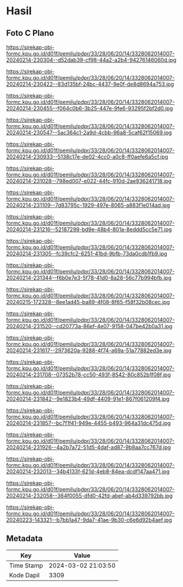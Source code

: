 # Hasil

## Foto C Plano

https://sirekap-obj-formc.kpu.go.id/d01f/pemilu/pdpr/33/28/06/20/14/3328062014007-20240214-230304--d52dab39-cf98-44a2-a2b4-94276146060d.jpg

https://sirekap-obj-formc.kpu.go.id/d01f/pemilu/pdpr/33/28/06/20/14/3328062014007-20240214-230422--83d135bf-24bc-4437-9e0f-de8d8694a753.jpg

https://sirekap-obj-formc.kpu.go.id/d01f/pemilu/pdpr/33/28/06/20/14/3328062014007-20240214-230455--f064c0b6-3b25-447e-9fe6-93295f2bf2d0.jpg

https://sirekap-obj-formc.kpu.go.id/d01f/pemilu/pdpr/33/28/06/20/14/3328062014007-20240214-230547--5ac364c1-2a9d-4cbb-96a8-5caf62f15069.jpg

https://sirekap-obj-formc.kpu.go.id/d01f/pemilu/pdpr/33/28/06/20/14/3328062014007-20240214-230933--5138c17e-de02-4cc0-a0c8-ff0aefe6a5cf.jpg

https://sirekap-obj-formc.kpu.go.id/d01f/pemilu/pdpr/33/28/06/20/14/3328062014007-20240214-231028--798ed007-e022-44fc-910d-2ae936241718.jpg

https://sirekap-obj-formc.kpu.go.id/d01f/pemilu/pdpr/33/28/06/20/14/3328062014007-20240214-231109--7d83795c-1929-497e-8065-a883f1e014ad.jpg

https://sirekap-obj-formc.kpu.go.id/d01f/pemilu/pdpr/33/28/06/20/14/3328062014007-20240214-231216--52187299-bd9e-48b4-801a-8eddd5cc5e71.jpg

https://sirekap-obj-formc.kpu.go.id/d01f/pemilu/pdpr/33/28/06/20/14/3328062014007-20240214-231305--fc39cfc2-6251-41bd-9bfb-73da0cdb1fb9.jpg

https://sirekap-obj-formc.kpu.go.id/d01f/pemilu/pdpr/33/28/06/20/14/3328062014007-20240214-231344--f6b0e7e3-5f78-41d0-8a28-56c77b994bfb.jpg

https://sirekap-obj-formc.kpu.go.id/d01f/pemilu/pdpr/33/28/06/20/14/3328062014007-20240215-172328--8ee1ad45-ba89-4f08-8f65-f58f32b08cec.jpg

https://sirekap-obj-formc.kpu.go.id/d01f/pemilu/pdpr/33/28/06/20/14/3328062014007-20240214-231520--cd20773a-86ef-4e07-9158-047be42b0a31.jpg

https://sirekap-obj-formc.kpu.go.id/d01f/pemilu/pdpr/33/28/06/20/14/3328062014007-20240214-231617--2973620a-9288-4f74-a69a-51a77882ed3e.jpg

https://sirekap-obj-formc.kpu.go.id/d01f/pemilu/pdpr/33/28/06/20/14/3328062014007-20240214-231708--07352b78-cc50-493f-8542-80c852b1f08f.jpg

https://sirekap-obj-formc.kpu.go.id/d01f/pemilu/pdpr/33/28/06/20/14/3328062014007-20240214-231842--9e1823b4-49df-4409-91e1-867f061209f4.jpg

https://sirekap-obj-formc.kpu.go.id/d01f/pemilu/pdpr/33/28/06/20/14/3328062014007-20240214-231857--bc7f1f41-949e-4455-b493-964a31dc475d.jpg

https://sirekap-obj-formc.kpu.go.id/d01f/pemilu/pdpr/33/28/06/20/14/3328062014007-20240214-231926--4a2b7a72-51d5-4daf-ad87-9b8aa7cc767d.jpg

https://sirekap-obj-formc.kpu.go.id/d01f/pemilu/pdpr/33/28/06/20/14/3328062014007-20240214-232013--34b4133f-621d-4eb8-84ea-dcdf147aa471.jpg

https://sirekap-obj-formc.kpu.go.id/d01f/pemilu/pdpr/33/28/06/20/14/3328062014007-20240214-232058--364f0055-dfd0-42fd-abef-ab4d339792bb.jpg

https://sirekap-obj-formc.kpu.go.id/d01f/pemilu/pdpr/33/28/06/20/14/3328062014007-20240223-143321--b7bb1a47-9da7-41ae-9b30-c6e6d92b4aef.jpg


## Metadata

| Key        | Value               |
| ---------- | ------------------- |
| Time Stamp | 2024-03-02 21:03:50 |
| Kode Dapil | 3309                |



